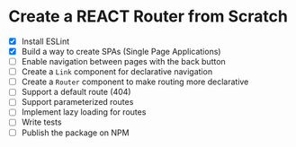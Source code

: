# Create a REACT Router from Scratch

- [x] Install ESLint  
- [x] Build a way to create SPAs (Single Page Applications)  
- [ ] Enable navigation between pages with the back button  
- [ ] Create a `Link` component for declarative navigation  
- [ ] Create a `Router` component to make routing more declarative  
- [ ] Support a default route (404)  
- [ ] Support parameterized routes  
- [ ] Implement lazy loading for routes  
- [ ] Write tests  
- [ ] Publish the package on NPM  
